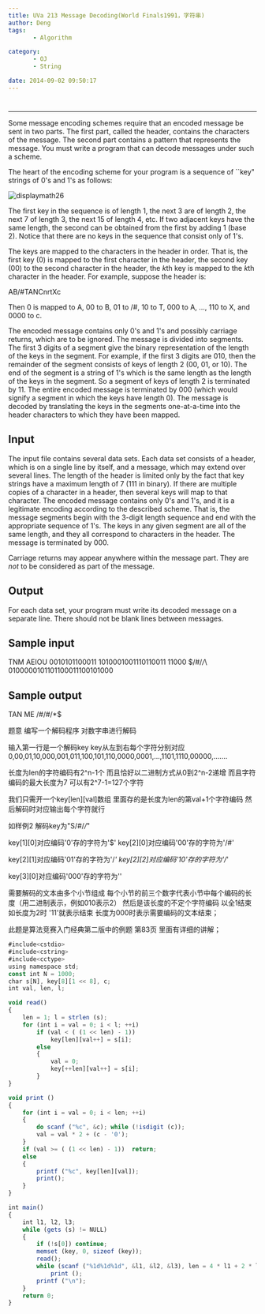 ```yaml
---
title: UVa 213 Message Decoding(World Finals1991，字符串)
author: Deng
tags: 
       - Algorithm

category: 
       - OJ
       - String

date: 2014-09-02 09:50:17
---
```

#

****

Some message encoding schemes require that an encoded message be sent in two parts. The first part, called the header, contains the characters of the message. The second part contains a pattern that represents the message. You must write a program that can decode messages under such a scheme.

The heart of the encoding scheme for your program is a sequence of ``key" strings of 0's and 1's as follows:

![displaymath26](../images/dge.org-external-2-213img1.gif.png)

The first key in the sequence is of length 1, the next 3 are of length 2, the next 7 of length 3, the next 15 of length 4, etc. If two adjacent keys have the same length, the second can be obtained from the first by adding 1 (base 2). Notice that there are no keys in the sequence that consist only of 1's.

The keys are mapped to the characters in the header in order. That is, the first key (0) is mapped to the first character in the header, the second key (00) to the second character in the header, the *k*th key is mapped to the *k*th character in the header. For example, suppose the header is:

AB/#TANCnrtXc

Then 0 is mapped to A, 00 to B, 01 to /#, 10 to T, 000 to A, ..., 110 to X, and 0000 to c.

The encoded message contains only 0's and 1's and possibly carriage returns, which are to be ignored. The message is divided into segments. The first 3 digits of a segment give the binary representation of the length of the keys in the segment. For example, if the first 3 digits are 010, then the remainder of the segment consists of keys of length 2 (00, 01, or 10). The end of the segment is a string of 1's which is the same length as the length of the keys in the segment. So a segment of keys of length 2 is terminated by 11. The entire encoded message is terminated by 000 (which would signify a segment in which the keys have length 0). The message is decoded by translating the keys in the segments one-at-a-time into the header characters to which they have been mapped.

## Input

The input file contains several data sets. Each data set consists of a header, which is on a single line by itself, and a message, which may extend over several lines. The length of the header is limited only by the fact that key strings have a maximum length of 7 (111 in binary). If there are multiple copies of a character in a header, then several keys will map to that character. The encoded message contains only 0's and 1's, and it is a legitimate encoding according to the described scheme. That is, the message segments begin with the 3-digit length sequence and end with the appropriate sequence of 1's. The keys in any given segment are all of the same length, and they all correspond to characters in the header. The message is terminated by 000.

Carriage returns may appear anywhere within the message part. They are *not* to be considered as part of the message.

## Output

For each data set, your program must write its decoded message on a separate line. There should not be blank lines between messages.

## Sample input

TNM AEIOU 0010101100011 1010001001110110011 11000 $/#/*/*\ 0100000101101100011100101000

## Sample output

TAN ME /#/#/*\$

题意 编写一个解码程序 对数字串进行解码

输入第一行是一个解码key key从左到右每个字符分别对应0,00,01,10,000,001,011,100,101,110,0000,0001,...,1101,1110,00000,.......

长度为len的字符编码有2^n-1个 而且恰好以二进制方式从0到2^n-2递增 而且字符编码的最大长度为7 可以有2^7-1=127个字符

我们只需开一个key[len][val]数组 里面存的是长度为len的第val+1个字符编码 然后解码时对应输出每个字符就行

如样例2 解码key为"S/#/*/*\"

key[1][0]对应编码'0'存的字符为'$' key[2][0]对应编码'00'存的字符为'/#'

key[2][1]对应编码'01'存的字符为'/*' key[2][2]对应编码'10'存的字符为'/*'

key[3][0]对应编码'000'存的字符为'\'

需要解码的文本由多个小节组成 每个小节的前三个数字代表小节中每个编码的长度（用二进制表示，例如010表示2） 然后是该长度的不定个字符编码 以全1结束 如长度为2时 '11'就表示结束 长度为000时表示需要编码的文本结束；

此题是算法竞赛入门经典第二版中的例题 第83页 里面有详细的讲解；

```js 
#include<cstdio>
#include<cstring>
#include<cctype>
using namespace std;
const int N = 1000;
char s[N], key[8][1 << 8], c;
int val, len, l;

void read()
{
    len = 1; l = strlen (s);
    for (int i = val = 0; i < l; ++i)
        if (val < ( (1 << len) - 1)) 
            key[len][val++] = s[i];
        else
        {
            val = 0;
            key[++len][val++] = s[i];
        }
}

void print ()
{
    for (int i = val = 0; i < len; ++i)
    {
        do scanf ("%c", &c); while (!isdigit (c));
        val = val * 2 + (c - '0');
    }
    if (val >= ( (1 << len) - 1))  return;
    else
    {
        printf ("%c", key[len][val]);
        print();
    }
}

int main()
{
    int l1, l2, l3;
    while (gets (s) != NULL)
    {
        if (!s[0]) continue;
        memset (key, 0, sizeof (key));
        read();
        while (scanf ("%1d%1d%1d", &l1, &l2, &l3), len = 4 * l1 + 2 * l2 + l3)
            print ();
        printf ("\n");
    }
    return 0;
}
```